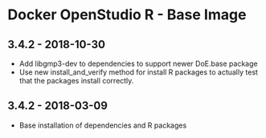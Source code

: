 # Docker OpenStudio R - Base Image

## 3.4.2 - 2018-10-30

* Add libgmp3-dev to dependencies to support newer DoE.base package
* Use new install_and_verify method for install R packages to actually test that the packages install correctly.

## 3.4.2 - 2018-03-09

* Base installation of dependencies and R packages

